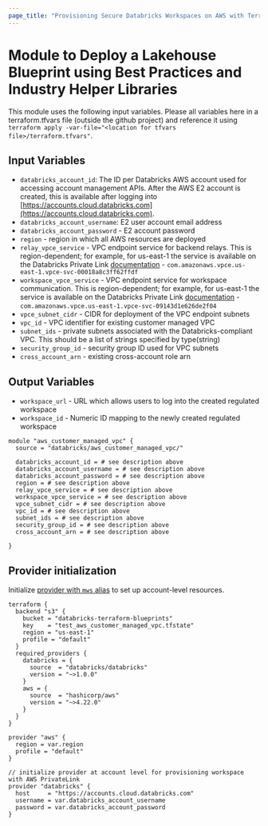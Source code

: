 ```yaml
---
page_title: "Provisioning Secure Databricks Workspaces on AWS with Terraform"
---
```


# Module to Deploy a Lakehouse Blueprint using Best Practices and Industry Helper Libraries

This module uses the following input variables. Please all variables here in a terraform.tfvars file (outside the github project) and reference it using `terraform apply -var-file="<location for tfvars file>/terraform.tfvars"`.

## Input Variables

- `databricks_account_id`: The ID per Databricks AWS account used for accessing account management APIs. After the AWS E2 account is created, this is available after logging into [https://accounts.cloud.databricks.com](https://accounts.cloud.databricks.com).
- `databricks_account_username`: E2 user account email address
- `databricks_account_password` - E2 account password
- `region` - region in which all AWS resources are deployed
- `relay_vpce_service` - VPC endpoint service for backend relays. This is region-dependent; for example, for us-east-1 the service is available on the Databricks Private Link [documentation](https://docs.databricks.com/administration-guide/cloud-configurations/aws/privatelink.html#create-the-aws-vpc-endpoints-for-your-aws-region) - `com.amazonaws.vpce.us-east-1.vpce-svc-00018a8c3ff62ffdf`
- `workspace_vpce_service` - VPC endpoint service for workspace communication. This is region-dependent; for example, for us-east-1 the service is available on the Databricks Private Link [documentation](https://docs.databricks.com/administration-guide/cloud-configurations/aws/privatelink.html#create-the-aws-vpc-endpoints-for-your-aws-region) - `com.amazonaws.vpce.us-east-1.vpce-svc-09143d1e626de2f04`
- `vpce_subnet_cidr` - CIDR for deployment of the VPC endpoint subnets
- `vpc_id` - VPC identifier for existing customer managed VPC
- `subnet_ids` - private subnets associated with the Databricks-compliant VPC. This should be a list of strings specified by type(string)
- `security_group_id` - security group ID used for VPC subnets
- `cross_account_arn` - existing cross-account role arn

## Output Variables

- `workspace_url` - URL which allows users to log into the created regulated workspace
- `workspace_id` - Numeric ID mapping to the newly created regulated workspace


```hcl
module "aws_customer_managed_vpc" {
  source = "databricks/aws_customer_managed_vpc/"
  
  databricks_account_id = # see description above
  databricks_account_username = # see description above
  databricks_account_password = # see description above
  region = # see description above
  relay_vpce_service = # see description above
  workspace_vpce_service = # see description above
  vpce_subnet_cidr = # see description above
  vpc_id = # see description above
  subnet_ids = # see description above
  security_group_id = # see description above
  cross_account_arn = # see description above
  
}
```

## Provider initialization

Initialize [provider with `mws` alias](https://www.terraform.io/language/providers/configuration#alias-multiple-provider-configurations) to set up account-level resources.

```hcl
terraform {
  backend "s3" {
    bucket = "databricks-terraform-blueprints"
    key    = "test_aws_customer_managed_vpc.tfstate"
    region = "us-east-1"
    profile = "default"
  }
  required_providers {
    databricks = {
      source  = "databricks/databricks"
      version = "~>1.0.0"
    }
    aws = {
      source  = "hashicorp/aws"
      version = "~>4.22.0"
    }
  }
}

provider "aws" {
  region = var.region
  profile = "default"
}

// initialize provider at account level for provisioning workspace with AWS PrivateLink
provider "databricks" {
  host     = "https://accounts.cloud.databricks.com"
  username = var.databricks_account_username
  password = var.databricks_account_password
}
```
